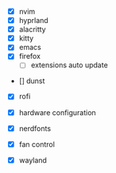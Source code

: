 - [x] nvim
- [x] hyprland
- [x] alacritty
- [x] kitty
- [x] emacs
- [x] firefox
  - [ ] extensions auto update
- [] dunst
- [x] rofi

- [x] hardware configuration
- [x] nerdfonts
- [x] fan control
- [x] wayland
